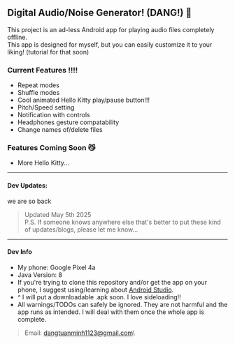 ## Digital Audio/Noise Generator! (DANG!) 📼
This project is an ad-less Android app for playing audio files completely offline.\
This app is designed for myself, but you can easily customize it to your liking! (tutorial for that soon)

### Current Features ‼️‼️
- Repeat modes
- Shuffle modes
- Cool animated Hello Kitty play/pause button!!!
- Pitch/Speed setting
- Notification with controls
- Headphones gesture compatability
- Change names of/delete files

### Features Coming Soon 😼

- More Hello Kitty...

----

#### Dev Updates:
we are so back
>Updated May 5th 2025\
>P.S. If someone knows anywhere else that's better to put these kind of updates/blogs, please let me know...

----

#### Dev Info 
- My phone: Google Pixel 4a
- Java Version: 8
- If you're trying to clone this repository and/or get the app on your phone, I suggest using/learning about [Android Studio](https://developer.android.com/studio?gad_source=1&gclid=Cj0KCQjw4cS-BhDGARIsABg4_J1JtKwOxSEJL3cfLVYuusIUK5HGLVv_I9vWDQpqSgQJ-NFhvGGysO8aAizDEALw_wcB&gclsrc=aw.ds).
- ^ I will put a downloadable .apk soon. I love sideloading!!
- All warnings/TODOs can safely be ignored. They are not harmful and the app runs as intended. I will deal with them once the whole app is complete.
> Email: dangtuanminh1123@gmail.com\
